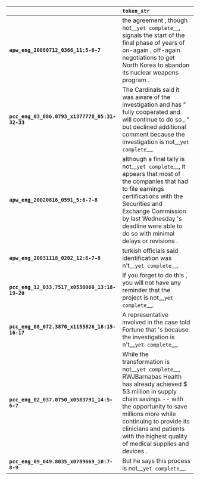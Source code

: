 |                                                | `token_str`                                                                                                                                                                                                                                                                                        |
|:-----------------------------------------------|:---------------------------------------------------------------------------------------------------------------------------------------------------------------------------------------------------------------------------------------------------------------------------------------------------|
| **`apw_eng_20080712_0366_11:5-6-7`**           | the agreement , though not__``yet complete``__, signals the start of the final phase of years of on-again , off-again negotiations to get North Korea to abandon its nuclear weapons program .                                                                                                     |
| **`pcc_eng_03_086.0793_x1377778_05:31-32-33`** | The Cardinals said it was aware of the investigation and has " fully cooperated and will continue to do so , " but declined additional comment because the investigation is not__``yet complete``__.                                                                                               |
| **`apw_eng_20020816_0591_5:6-7-8`**            | although a final tally is not__``yet complete``__, it appears that most of the companies that had to file earnings certifications with the Securities and Exchange Commission by last Wednesday 's deadline were able to do so with minimal delays or revisions .                                  |
| **`apw_eng_20031118_0202_12:6-7-8`**           | turkish officials said identification was n't__``yet complete``__.                                                                                                                                                                                                                                 |
| **`pcc_eng_12_033.7517_x0530060_13:18-19-20`** | If you forget to do this , you will not have any reminder that the project is not__``yet complete``__.                                                                                                                                                                                             |
| **`pcc_eng_08_072.3870_x1155826_18:15-16-17`** | A representative involved in the case told Fortune that 's because the investigation is n't__``yet complete``__.                                                                                                                                                                                   |
| **`pcc_eng_02_037.0750_x0583791_14:5-6-7`**    | While the transformation is not__``yet complete``__, RWJBarnabas Health has already achieved $ 53 million in supply chain savings -- with the opportunity to save millions more while continuing to provide its clinicians and patients with the highest quality of medical supplies and devices . |
| **`pcc_eng_09_049.8035_x0789669_10:7-8-9`**    | But he says this process is not__``yet complete``__.                                                                                                                                                                                                                                               |